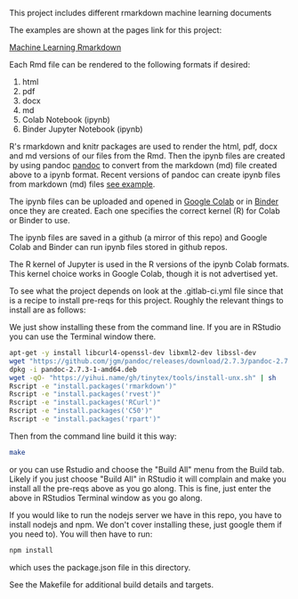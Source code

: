 This project includes different rmarkdown machine learning documents 

The examples are shown at the pages link for this project:  

[Machine Learning Rmarkdown](https://calvinw.gitlab.io/machine-learning-rmarkdown/)

Each Rmd file can be rendered to the following formats if desired: 

1. html
1. pdf 
1. docx
1. md
1. Colab Notebook (ipynb)
1. Binder Jupyter Notebook (ipynb)

R's rmarkdown and knitr packages are used to render the html, pdf, docx and md versions of our files from the Rmd. Then the ipynb files are created by using pandoc [pandoc](https://pandoc.org/) to convert from the markdown (md) file created above to a ipynb format. Recent versions of pandoc can create ipynb files from markdown (md) files [see example](https://pandoc.org/try/?text=---%0Atitle%3A+%22Calculator%22%0Ajupyter%3A%0A++kernelspec%3A%0A++++display_name%3A+R%0A++++language%3A+R%0A++++name%3A+ir%0A---%0A%23+Lorem+ipsum%0A%0A**Lorem+ipsum**+dolor+sit+amet%2C+consectetur+adipiscing+elit.+Nunc+luctus%0Abibendum+felis+dictum+sodales.%0A%0A%60%60%60+code%0Aa%3C-3%0Ab%3C-4%0Aa%0Ab%0A%60%60%60%0A**Lorem+ipsum**+dolor+sit+amet%2C+consectetur+adipiscing+elit.+Nunc+luctus%0Abibendum+felis+dictum+sodales.%0A%0A%60%60%60+code%0Aplot(runif(20))%0A%60%60%60&from=markdown&to=ipynb).  

The ipynb files can be uploaded and opened in [Google Colab](https://colab.research.google.com/) or in [Binder](https://mybinder.org/) once they are created. Each one specifies the correct kernel (R) for Colab or Binder to use.  

The ipynb files are saved in a github (a mirror of this repo) and Google Colab and Binder can run ipynb files stored in github repos.

The R kernel of Jupyter is used in the R versions of the ipynb Colab formats. This kernel choice works in Google Colab, though it is not advertised yet.   

To see what the project depends on look at the .gitlab-ci.yml file since that is a recipe to install pre-reqs for this project. Roughly the relevant things to install are as follows:

We just show installing these from the command line. If you are in RStudio you can use the Terminal window there. 

```bash
apt-get -y install libcurl4-openssl-dev libxml2-dev libssl-dev
wget "https://github.com/jgm/pandoc/releases/download/2.7.3/pandoc-2.7.3-1-amd64.deb"
dpkg -i pandoc-2.7.3-1-amd64.deb
wget -qO- "https://yihui.name/gh/tinytex/tools/install-unx.sh" | sh
Rscript -e "install.packages('rmarkdown')"
Rscript -e "install.packages('rvest')"
Rscript -e "install.packages('RCurl')"
Rscript -e "install.packages('C50')"
Rscript -e "install.packages('rpart')"
```

Then from the command line build it this way:

```bash
make 
```

or you can use Rstudio and choose the "Build All" menu from the Build tab. Likely if you just choose "Build All" in RStudio it will complain and make you install all the pre-reqs above as you go along. This is fine, just enter the above in RStudios Terminal window as you go along.

If you would like to run the nodejs server we have in this repo, you have to install nodejs and npm. We don't cover installing these, just google them if you need to). You will then have to run: 

```bash
npm install
```

which uses the package.json file in this directory.

See the Makefile for additional build details and targets.
